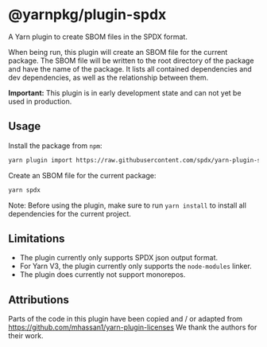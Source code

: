 <!--
SPDX-FileCopyrightText: 2023 SPDX contributors

SPDX-License-Identifier: CC0-1.0
-->

# @yarnpkg/plugin-spdx

A Yarn plugin to create SBOM files in the SPDX format.

When being run, this plugin will create an SBOM file for the current package.
The SBOM file will be written to the root directory of the package and have the name of the package.
It lists all contained dependencies and dev dependencies, as well as the relationship between them.

**Important:** This plugin is in early development state and can not yet be used in production.

## Usage
Install the package from `npm`:
```sh
yarn plugin import https://raw.githubusercontent.com/spdx/yarn-plugin-spdx/main/bundles/@yarnpkg/plugin-spdx.js
```

Create an SBOM file for the current package:
```sh
yarn spdx
```

Note: Before using the plugin, make sure to run `yarn install` to install all dependencies for the current project.

## Limitations
- The plugin currently only supports SPDX json output format.
- For Yarn V3, the plugin currently only supports the `node-modules` linker.
- The plugin does currently not support monorepos.

## Attributions
Parts of the code in this plugin have been copied and / or adapted from https://github.com/mhassan1/yarn-plugin-licenses
We thank the authors for their work.
